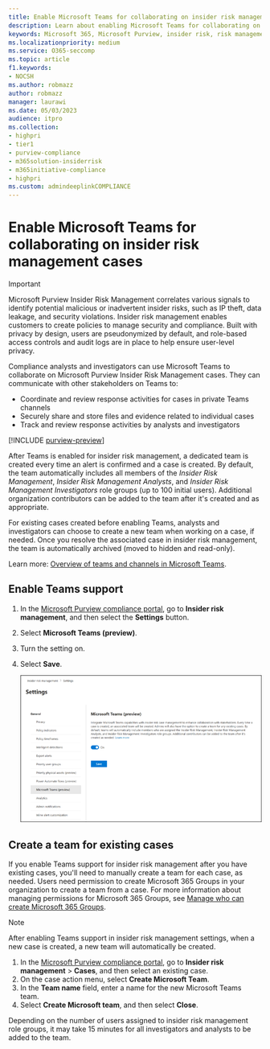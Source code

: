 ```yaml
---
title: Enable Microsoft Teams for collaborating on insider risk management cases
description: Learn about enabling Microsoft Teams for collaborating on Microsoft Purview Insider Risk Management cases.
keywords: Microsoft 365, Microsoft Purview, insider risk, risk management, compliance
ms.localizationpriority: medium
ms.service: O365-seccomp
ms.topic: article
f1.keywords:
- NOCSH
ms.author: robmazz
author: robmazz
manager: laurawi
ms.date: 05/03/2023
audience: itpro
ms.collection:
- highpri 
- tier1
- purview-compliance
- m365solution-insiderrisk
- m365initiative-compliance
- highpri
ms.custom: admindeeplinkCOMPLIANCE
---
```


# Enable Microsoft Teams for collaborating on insider risk management cases

> [!IMPORTANT]
> Microsoft Purview Insider Risk Management correlates various signals to identify potential malicious or inadvertent insider risks, such as IP theft, data leakage, and security violations. Insider risk management enables customers to create policies to manage security and compliance. Built with privacy by design, users are pseudonymized by default, and role-based access controls and audit logs are in place to help ensure user-level privacy.

Compliance analysts and investigators can use Microsoft Teams to collaborate on Microsoft Purview Insider Risk Management cases. They can communicate with other stakeholders on Teams to:

- Coordinate and review response activities for cases in private Teams channels
- Securely share and store files and evidence related to individual cases
- Track and review response activities by analysts and investigators

[!INCLUDE [purview-preview](../includes/purview-preview.md)]

After Teams is enabled for insider risk management, a dedicated team is created every time an alert is confirmed and a case is created. By default, the team automatically includes all members of the *Insider Risk Management*, *Insider Risk Management Analysts*, and *Insider Risk Management Investigators* role groups (up to 100 initial users). Additional organization contributors can be added to the team after it's created and as appropriate. 

For existing cases created before enabling Teams, analysts and investigators can choose to create a new team when working on a case, if needed. Once you resolve the associated case in insider risk management, the team is automatically archived (moved to hidden and read-only).

Learn more: [Overview of teams and channels in Microsoft Teams](/MicrosoftTeams/teams-channels-overview).

## Enable Teams support 

1. In the [Microsoft Purview compliance portal](https://compliance.microsoft.com), go to **Insider risk management**, and then select the **Settings** button.
2. Select **Microsoft Teams (preview)**.
3. Turn the setting on.
4. Select **Save**.

   ![Insider risk management Microsoft Teams.](../media/insider-risk-settings-teams.png)

## Create a team for existing cases

If you enable Teams support for insider risk management after you have existing cases, you'll need to manually create a team for each case, as needed. Users need permission to create Microsoft 365 Groups in your organization to create a team from a case. For more information about managing permissions for Microsoft 365 Groups, see [Manage who can create Microsoft 365 Groups](../solutions/manage-creation-of-groups.md).

> [!NOTE]
> After enabling Teams support in insider risk management settings, when a new case is created, a new team will automatically be created. 

1. In the [Microsoft Purview compliance portal](https://compliance.microsoft.com), go to **Insider risk management** > **Cases**, and then select an existing case.
2. On the case action menu, select **Create Microsoft Team**.
3. In the **Team name** field, enter a name for the new Microsoft Teams team.
4. Select **Create Microsoft team**, and then select **Close**.

Depending on the number of users assigned to insider risk management role groups, it may take 15 minutes for all investigators and analysts to be added to the team.
